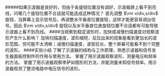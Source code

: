 #####如果示波器是良好的，但由于各旋钮位置没有调好，示波器屏上看不到亮线，问哪几个旋钮位置不合适就可能造成这种情况？
首先调整 $\rm v/div,s/div$ 旋钮，当屏幕上显示信号后，再调整水平垂直位置旋钮，这样才能更容易调出信号。因此 $\rm v/div,s/div$ 旋钮以及水平垂直位直旋钮位置不合适都有可能导致示波器上看不到亮线。
####当观察到稳定波形时，加快或减慢扫描速度对观察波形产生什么影响？
加快扫描速度，波形缩短，反应出来的现象能看到更加长的波形范围，但可能不太清晰；减慢扫描速度，波型拉长，整个屏幕可能看不到个完整的波形。
####实验小结
了解了示波器的结构与工作原理，熟悉示波器和信号发生器面板控制件的作用与使用方法。
掌握了用示波器观察波形、测量电压和频率的方法。
掌握了用示波器观察李萨如图形的方法，并能测量末知信号频率。用示波器观测了整流电路中电压信号的波形。
